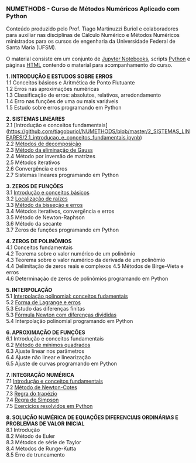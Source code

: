 
### NUMETHODS - Curso de Métodos Numéricos Aplicado com Python
Conteúdo produzido pelo Prof. Tiago Martinuzzi Buriol e colaboradores para auxiliar nas disciplinas de Cálculo Numérico e Métodos Numéricos ministrados para os cursos de engenharia da Universidade Federal de Santa Maria (UFSM).

O material consiste em um conjunto de [Jupyter Notebooks](http://jupyter.org/), scripts [Python](python.org) e páginas [HTML](https://www.w3.org/html/) contendo o material para acompanhamento do curso.   

**1. INTRODUÇÃO E ESTUDOS SOBRE ERROS** <br>
1.1 Conceitos básicos e Aritmética de Ponto Flutuante<br>
1.2 Erros nas aproximações numéricas <br>
1.3 Classificação de erros: absolutos, relativos, arredondamento <br> 
1.4 Erro nas funções de uma ou mais variáveis <br>
1.5 Estudo sobre erros programando em Python <br>

**2. SISTEMAS LINEARES** <br>
2.1 [Introdução e conceitos fundamentais] (https://github.com/tiagoburiol/NUMETHODS/blob/master/2_SISTEMAS_LINEARES/2.1_introducao_e_conceitos_fundamentais.ipynb)<br>
2.2 [Métodos de decomposição](https://github.com/tiagoburiol/NUMETHODS/blob/master/2_SISTEMAS_LINEARES/2.2_decomposicao_LU.ipynb) <br>
2.3 [Método da eliminação de Gauss](https://github.com/tiagoburiol/NUMETHODS/blob/master/2_SISTEMAS_LINEARES/2.3_metodo_da_eliminacao_de_gauss.ipynb) <br>
2.4 Método por inversão de matrizes <br> 
2.5 Métodos iterativos <br>
2.6 Convergência e erros <br>
2.7 Sistemas lineares programando em Python <br>

**3. ZEROS DE FUNÇÕES** <br> 
3.1 [Introdução e conceitos básicos](https://github.com/tiagoburiol/NUMETHODS/blob/master/3_ZEROS_DE_FUNCOES/3.1_Introducao_e_conceitos_basicos%20.ipynb) <br> 
3.2 [Localização de raízes](https://github.com/tiagoburiol/NUMETHODS/blob/master/3_ZEROS_DE_FUNCOES/3.2_localizacao_de_raizes.ipynb) <br>
3.3 [Método da bisseção e erros](https://github.com/tiagoburiol/NUMETHODS/blob/master/3_ZEROS_DE_FUNCOES/3.3_metodo_da_bissecao.ipynb) <br>
3.4 Métodos iterativos, convergência e erros <br>
3.5 Método de Newton-Raphson <br>
3.6 Método da secante <br>
3.7 Zeros de funções programando em Python <br>

**4. ZEROS DE POLINÔMIOS** <br>
4.1 Conceitos fundamentais <br>
4.2 Teorema sobre o valor numérico de um polinômio <br>
4.3 Teorema sobre o valor numérico da derivada de um polinômio <br>
4.4 Delimitação de zeros reais e complexos 4.5 Métodos de Birge-Vieta e erros <br>
4.6 Determinaçào de zeros de polinômios programando em Python <br>

**5. INTERPOLAÇÃO** <br>
5.1 [Interpolação polinomial: conceitos fudamentais](https://github.com/tiagoburiol/NUMETHODS/blob/master/5_INTERPOLACAO/5.0_interpolacao_introducao.ipynb)<br>
5.2 [Forma de Lagrange e erros](https://github.com/tiagoburiol/NUMETHODS/blob/master/5_INTERPOLACAO/5.2_formula_de_lagrange.ipynb)<br>
5.3 Estudo das diferenças finitas <br>
5.3 [Fórmula Newton com diferenças divididas](https://github.com/tiagoburiol/NUMETHODS/blob/master/5_INTERPOLACAO/5_3_formula_de_newton.ipynb) <br> 
5.4 Interpolação polinomial programando em Python <br>

**6. APROXIMAÇÃO DE FUNÇÕES** <br> 
6.1 Introdução e conceitos fundamentais <br>
6.2 [Método de mínimos quadrados](https://github.com/tiagoburiol/NUMETHODS/blob/master/6_APROXIMACAO_DE_FUNCOES/6.minimos_quadrados.ipynb) <br>
6.3 Ajuste linear nos parâmetros <br>
6.4 Ajuste não linear e linearização <br>
6.5 Ajuste de curvas programando em Python <br>

**7. INTEGRAÇÃO NUMÉRICA** <br>
7.1 [Introdução e conceitos fundamentais](https://github.com/tiagoburiol/NUMETHODS/blob/master/7_INTEGRACAO_NUMERICA//7_INTEGRACAO_NUMERICA/7.1_introducao_e_conceitos_fundamentais.ipynb) <br>
7.2 [Método de Newton-Cotes](https://github.com/tiagoburiol/NUMETHODS/blob/master/7_INTEGRACAO_NUMERICA//7.2_INTEGRACAO_NUMERICA/7.2_metodo_de_newton-cotes.ipynb) <br>
7.3 [Regra do trapézio](https://github.com/tiagoburiol/NUMETHODS/blob/master/7_INTEGRACAO_NUMERICA//7.3_INTEGRACAO_NUMERICA/7.3_regra_dos_trapezios.ipynb) <br>
7.4 [Regra de Simpson](https://github.com/tiagoburiol/NUMETHODS/blob/master/7_INTEGRACAO_NUMERICA/7.4_regras_de_simpson.ipynb) <br>
7.5 [Exercícios resolvidos em Python](https://github.com/tiagoburiol/NUMETHODS/blob/master/7_INTEGRACAO_NUMERICA//7.5_INTEGRACAO_NUMERICA/7.5_exercicios_resolvidos_em_python.ipynb) <br>

**8.  SOLUÇÃO NUMÉRICA DE EQUAÇÕES DIFERENCIAIS ORDINÁRIAS E PROBLEMAS DE VALOR INICIAL** <br>
8.1 Introdução <br>
8.2 Método de Euler <br> 
8.3 Métodos de série de Taylor <br> 
8.4 Métodos de Runge-Kutta <br>
8.5 Erro de truncamento <br>



